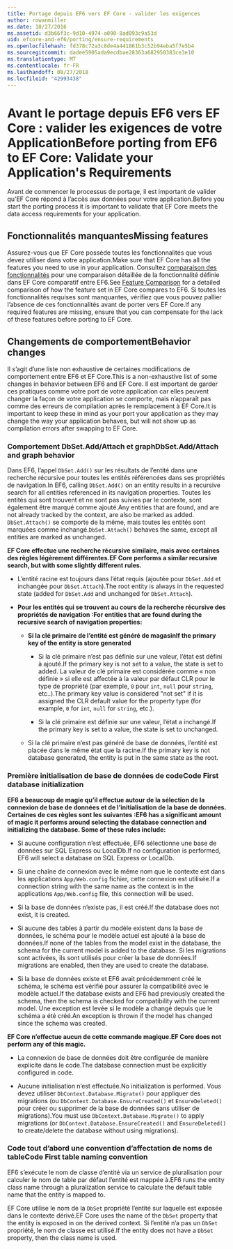 ```yaml
---
title: Portage depuis EF6 vers EF Core - valider les exigences
author: rowanmiller
ms.date: 10/27/2016
ms.assetid: d3b66f3c-9d10-4974-a090-8ad093c9a53d
uid: efcore-and-ef6/porting/ensure-requirements
ms.openlocfilehash: fd378c72a3c8de4a441861b3c52b94eba5f7e5b4
ms.sourcegitcommit: dadee5905ada9ecdbae28363a682950383ce3e10
ms.translationtype: MT
ms.contentlocale: fr-FR
ms.lasthandoff: 08/27/2018
ms.locfileid: "42993438"
---
```

# <a name="before-porting-from-ef6-to-ef-core-validate-your-applications-requirements"></a><span data-ttu-id="836ed-102">Avant le portage depuis EF6 vers EF Core : valider les exigences de votre Application</span><span class="sxs-lookup"><span data-stu-id="836ed-102">Before porting from EF6 to EF Core: Validate your Application's Requirements</span></span>

<span data-ttu-id="836ed-103">Avant de commencer le processus de portage, il est important de valider qu’EF Core répond à l’accès aux données pour votre application.</span><span class="sxs-lookup"><span data-stu-id="836ed-103">Before you start the porting process it is important to validate that EF Core meets the data access requirements for your application.</span></span>

## <a name="missing-features"></a><span data-ttu-id="836ed-104">Fonctionnalités manquantes</span><span class="sxs-lookup"><span data-stu-id="836ed-104">Missing features</span></span>

<span data-ttu-id="836ed-105">Assurez-vous que EF Core possède toutes les fonctionnalités que vous devez utiliser dans votre application.</span><span class="sxs-lookup"><span data-stu-id="836ed-105">Make sure that EF Core has all the features you need to use in your application.</span></span> <span data-ttu-id="836ed-106">Consultez [comparaison des fonctionnalités](../features.md) pour une comparaison détaillée de la fonctionnalité définie dans EF Core comparatif entre EF6.</span><span class="sxs-lookup"><span data-stu-id="836ed-106">See [Feature Comparison](../features.md) for a detailed comparison of how the feature set in EF Core compares to EF6.</span></span> <span data-ttu-id="836ed-107">Si toutes les fonctionnalités requises sont manquantes, vérifiez que vous pouvez pallier l’absence de ces fonctionnalités avant de porter vers EF Core.</span><span class="sxs-lookup"><span data-stu-id="836ed-107">If any required features are missing, ensure that you can compensate for the lack of these features before porting to EF Core.</span></span>

## <a name="behavior-changes"></a><span data-ttu-id="836ed-108">Changements de comportement</span><span class="sxs-lookup"><span data-stu-id="836ed-108">Behavior changes</span></span>

<span data-ttu-id="836ed-109">Il s’agit d’une liste non exhaustive de certaines modifications de comportement entre EF6 et EF Core.</span><span class="sxs-lookup"><span data-stu-id="836ed-109">This is a non-exhaustive list of some changes in behavior between EF6 and EF Core.</span></span> <span data-ttu-id="836ed-110">Il est important de garder ces pratiques comme votre port de votre application car elles peuvent changer la façon de votre application se comporte, mais n’apparaît pas comme des erreurs de compilation après le remplacement à EF Core.</span><span class="sxs-lookup"><span data-stu-id="836ed-110">It is important to keep these in mind as your port your application as they may change the way your application behaves, but will not show up as compilation errors after swapping to EF Core.</span></span>

### <a name="dbsetaddattach-and-graph-behavior"></a><span data-ttu-id="836ed-111">Comportement DbSet.Add/Attach et graph</span><span class="sxs-lookup"><span data-stu-id="836ed-111">DbSet.Add/Attach and graph behavior</span></span>

<span data-ttu-id="836ed-112">Dans EF6, l’appel `DbSet.Add()` sur les résultats de l’entité dans une recherche récursive pour toutes les entités référencées dans ses propriétés de navigation.</span><span class="sxs-lookup"><span data-stu-id="836ed-112">In EF6, calling `DbSet.Add()` on an entity results in a recursive search for all entities referenced in its navigation properties.</span></span> <span data-ttu-id="836ed-113">Toutes les entités qui sont trouvent et ne sont pas suivies par le contexte, sont également être marqué comme ajouté.</span><span class="sxs-lookup"><span data-stu-id="836ed-113">Any entities that are found, and are not already tracked by the context, are also be marked as added.</span></span> <span data-ttu-id="836ed-114">`DbSet.Attach()` se comporte de la même, mais toutes les entités sont marquées comme inchangé.</span><span class="sxs-lookup"><span data-stu-id="836ed-114">`DbSet.Attach()` behaves the same, except all entities are marked as unchanged.</span></span>

<span data-ttu-id="836ed-115">**EF Core effectue une recherche récursive similaire, mais avec certaines des règles légèrement différentes.**</span><span class="sxs-lookup"><span data-stu-id="836ed-115">**EF Core performs a similar recursive search, but with some slightly different rules.**</span></span>

*  <span data-ttu-id="836ed-116">L’entité racine est toujours dans l’état requis (ajoutée pour `DbSet.Add` et inchangée pour `DbSet.Attach`).</span><span class="sxs-lookup"><span data-stu-id="836ed-116">The root entity is always in the requested state (added for `DbSet.Add` and unchanged for `DbSet.Attach`).</span></span>

*  <span data-ttu-id="836ed-117">**Pour les entités qui se trouvent au cours de la recherche récursive des propriétés de navigation :**</span><span class="sxs-lookup"><span data-stu-id="836ed-117">**For entities that are found during the recursive search of navigation properties:**</span></span>

    *  <span data-ttu-id="836ed-118">**Si la clé primaire de l’entité est généré de magasin**</span><span class="sxs-lookup"><span data-stu-id="836ed-118">**If the primary key of the entity is store generated**</span></span>

        * <span data-ttu-id="836ed-119">Si la clé primaire n’est pas définie sur une valeur, l’état est défini à ajouté.</span><span class="sxs-lookup"><span data-stu-id="836ed-119">If the primary key is not set to a value, the state is set to added.</span></span> <span data-ttu-id="836ed-120">La valeur de clé primaire est considérée comme « non définie » si elle est affectée à la valeur par défaut CLR pour le type de propriété (par exemple, `0` pour `int`, `null` pour `string`, etc..).</span><span class="sxs-lookup"><span data-stu-id="836ed-120">The primary key value is considered "not set" if it is assigned the CLR default value for the property type (for example, `0` for `int`, `null` for `string`, etc.).</span></span>

        * <span data-ttu-id="836ed-121">Si la clé primaire est définie sur une valeur, l’état a inchangé.</span><span class="sxs-lookup"><span data-stu-id="836ed-121">If the primary key is set to a value, the state is set to unchanged.</span></span>

    *  <span data-ttu-id="836ed-122">Si la clé primaire n’est pas généré de base de données, l’entité est placée dans le même état que la racine.</span><span class="sxs-lookup"><span data-stu-id="836ed-122">If the primary key is not database generated, the entity is put in the same state as the root.</span></span>

### <a name="code-first-database-initialization"></a><span data-ttu-id="836ed-123">Première initialisation de base de données de code</span><span class="sxs-lookup"><span data-stu-id="836ed-123">Code First database initialization</span></span>

<span data-ttu-id="836ed-124">**EF6 a beaucoup de magie qu’il effectue autour de la sélection de la connexion de base de données et de l’initialisation de la base de données. Certaines de ces règles sont les suivantes :**</span><span class="sxs-lookup"><span data-stu-id="836ed-124">**EF6 has a significant amount of magic it performs around selecting the database connection and initializing the database. Some of these rules include:**</span></span>

* <span data-ttu-id="836ed-125">Si aucune configuration n’est effectuée, EF6 sélectionne une base de données sur SQL Express ou LocalDb.</span><span class="sxs-lookup"><span data-stu-id="836ed-125">If no configuration is performed, EF6 will select a database on SQL Express or LocalDb.</span></span>

* <span data-ttu-id="836ed-126">Si une chaîne de connexion avec le même nom que le contexte est dans les applications `App/Web.config` fichier, cette connexion est utilisée.</span><span class="sxs-lookup"><span data-stu-id="836ed-126">If a connection string with the same name as the context is in the applications `App/Web.config` file, this connection will be used.</span></span>

* <span data-ttu-id="836ed-127">Si la base de données n’existe pas, il est créé.</span><span class="sxs-lookup"><span data-stu-id="836ed-127">If the database does not exist, it is created.</span></span>

* <span data-ttu-id="836ed-128">Si aucune des tables à partir du modèle existent dans la base de données, le schéma pour le modèle actuel est ajouté à la base de données.</span><span class="sxs-lookup"><span data-stu-id="836ed-128">If none of the tables from the model exist in the database, the schema for the current model is added to the database.</span></span> <span data-ttu-id="836ed-129">Si les migrations sont activées, ils sont utilisés pour créer la base de données.</span><span class="sxs-lookup"><span data-stu-id="836ed-129">If migrations are enabled, then they are used to create the database.</span></span>

* <span data-ttu-id="836ed-130">Si la base de données existe et EF6 avait précédemment créé le schéma, le schéma est vérifié pour assurer la compatibilité avec le modèle actuel.</span><span class="sxs-lookup"><span data-stu-id="836ed-130">If the database exists and EF6 had previously created the schema, then the schema is checked for compatibility with the current model.</span></span> <span data-ttu-id="836ed-131">Une exception est levée si le modèle a changé depuis que le schéma a été créé.</span><span class="sxs-lookup"><span data-stu-id="836ed-131">An exception is thrown if the model has changed since the schema was created.</span></span>

<span data-ttu-id="836ed-132">**EF Core n’effectue aucun de cette commande magique.**</span><span class="sxs-lookup"><span data-stu-id="836ed-132">**EF Core does not perform any of this magic.**</span></span>

* <span data-ttu-id="836ed-133">La connexion de base de données doit être configurée de manière explicite dans le code.</span><span class="sxs-lookup"><span data-stu-id="836ed-133">The database connection must be explicitly configured in code.</span></span>

* <span data-ttu-id="836ed-134">Aucune initialisation n’est effectuée.</span><span class="sxs-lookup"><span data-stu-id="836ed-134">No initialization is performed.</span></span> <span data-ttu-id="836ed-135">Vous devez utiliser `DbContext.Database.Migrate()` pour appliquer des migrations (ou `DbContext.Database.EnsureCreated()` et `EnsureDeleted()` pour créer ou supprimer de la base de données sans utiliser de migrations).</span><span class="sxs-lookup"><span data-stu-id="836ed-135">You must use `DbContext.Database.Migrate()` to apply migrations (or `DbContext.Database.EnsureCreated()` and `EnsureDeleted()` to create/delete the database without using migrations).</span></span>

### <a name="code-first-table-naming-convention"></a><span data-ttu-id="836ed-136">Code tout d’abord une convention d’affectation de noms de table</span><span class="sxs-lookup"><span data-stu-id="836ed-136">Code First table naming convention</span></span>

<span data-ttu-id="836ed-137">EF6 s’exécute le nom de classe d’entité via un service de pluralisation pour calculer le nom de table par défaut l’entité est mappée à.</span><span class="sxs-lookup"><span data-stu-id="836ed-137">EF6 runs the entity class name through a pluralization service to calculate the default table name that the entity is mapped to.</span></span>

<span data-ttu-id="836ed-138">EF Core utilise le nom de la `DbSet` propriété l’entité sur laquelle est exposée dans le contexte dérivé.</span><span class="sxs-lookup"><span data-stu-id="836ed-138">EF Core uses the name of the `DbSet` property that the entity is exposed in on the derived context.</span></span> <span data-ttu-id="836ed-139">Si l’entité n’a pas un `DbSet` propriété, le nom de classe est utilisé.</span><span class="sxs-lookup"><span data-stu-id="836ed-139">If the entity does not have a `DbSet` property, then the class name is used.</span></span>
